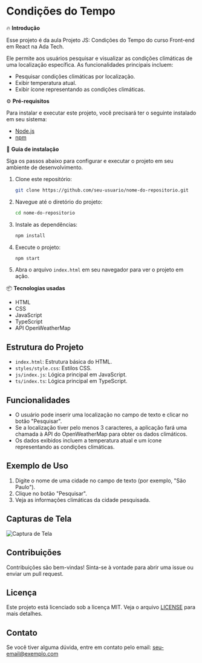 # Condições do Tempo

🔥 **Introdução**

Esse projeto é da aula Projeto JS: Condições do Tempo do curso Front-end em React na Ada Tech. 

Ele permite aos usuários pesquisar e visualizar as condições climáticas de uma localização específica. As funcionalidades principais incluem:

- Pesquisar condições climáticas por localização.
- Exibir temperatura atual.
- Exibir ícone representando as condições climáticas.

⚙️ **Pré-requisitos**

Para instalar e executar este projeto, você precisará ter o seguinte instalado em seu sistema:

- [Node.js](https://nodejs.org/)
- [npm](https://www.npmjs.com/)

🔨 **Guia de instalação**

Siga os passos abaixo para configurar e executar o projeto em seu ambiente de desenvolvimento.

1. Clone este repositório:
    ```bash
    git clone https://github.com/seu-usuario/nome-do-repositorio.git
    ```

2. Navegue até o diretório do projeto:
    ```bash
    cd nome-do-repositorio
    ```

3. Instale as dependências:
    ```bash
    npm install
    ```

4. Execute o projeto:
    ```bash
    npm start
    ```

5. Abra o arquivo `index.html` em seu navegador para ver o projeto em ação.

📦 **Tecnologias usadas**

- HTML
- CSS
- JavaScript
- TypeScript
- API OpenWeatherMap

## Estrutura do Projeto

- `index.html`: Estrutura básica do HTML.
- `styles/style.css`: Estilos CSS.
- `js/index.js`: Lógica principal em JavaScript.
- `ts/index.ts`: Lógica principal em TypeScript.

## Funcionalidades

- O usuário pode inserir uma localização no campo de texto e clicar no botão "Pesquisar".
- Se a localização tiver pelo menos 3 caracteres, a aplicação fará uma chamada à API do OpenWeatherMap para obter os dados climáticos.
- Os dados exibidos incluem a temperatura atual e um ícone representando as condições climáticas.

## Exemplo de Uso

1. Digite o nome de uma cidade no campo de texto (por exemplo, "São Paulo").
2. Clique no botão "Pesquisar".
3. Veja as informações climáticas da cidade pesquisada.

## Capturas de Tela

![Captura de Tela](path/to/screenshot.png)

## Contribuições

Contribuições são bem-vindas! Sinta-se à vontade para abrir uma issue ou enviar um pull request.

## Licença

Este projeto está licenciado sob a licença MIT. Veja o arquivo [LICENSE](LICENSE) para mais detalhes.

## Contato

Se você tiver alguma dúvida, entre em contato pelo email: seu-email@exemplo.com
